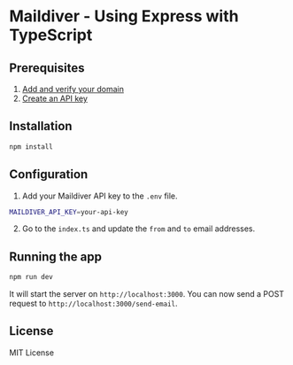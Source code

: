 # Maildiver - Using Express with TypeScript

## Prerequisites

1. [Add and verify your domain](https://app.maildiver.com/domains)
2. [Create an API key](https://app.maildiver.com/api-keys)

## Installation

```bash
npm install
```

## Configuration

1. Add your Maildiver API key to the `.env` file.

```bash
MAILDIVER_API_KEY=your-api-key
```

2. Go to the `index.ts` and update the `from` and `to` email addresses.

## Running the app

```bash
npm run dev
```

It will start the server on `http://localhost:3000`. You can now send a POST request to `http://localhost:3000/send-email`.

## License

MIT License
